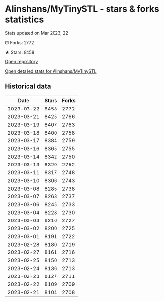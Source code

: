 # Alinshans/MyTinySTL - stars & forks statistics

Stats updated on Mar 2023, 22

☋ Forks: 2772

★ Stars: 8458

[Open repository](https://github.com/Alinshans/MyTinySTL)

[Open detailed stats for Alinshans/MyTinySTL](https://reviewgithub.com/rep/Alinshans/MyTinySTL)

## Historical data
| Date | Stars | Forks |
|------|-------|-------|
| 2023-03-22 | 8458 | 2772 | 
| 2023-03-21 | 8425 | 2766 | 
| 2023-03-19 | 8407 | 2763 | 
| 2023-03-18 | 8400 | 2758 | 
| 2023-03-17 | 8384 | 2759 | 
| 2023-03-16 | 8365 | 2755 | 
| 2023-03-14 | 8342 | 2750 | 
| 2023-03-13 | 8329 | 2752 | 
| 2023-03-11 | 8317 | 2748 | 
| 2023-03-10 | 8306 | 2743 | 
| 2023-03-08 | 8285 | 2738 | 
| 2023-03-07 | 8263 | 2737 | 
| 2023-03-06 | 8245 | 2733 | 
| 2023-03-04 | 8228 | 2730 | 
| 2023-03-03 | 8216 | 2727 | 
| 2023-03-02 | 8200 | 2725 | 
| 2023-03-01 | 8191 | 2722 | 
| 2023-02-28 | 8180 | 2719 | 
| 2023-02-27 | 8161 | 2716 | 
| 2023-02-25 | 8150 | 2713 | 
| 2023-02-24 | 8136 | 2713 | 
| 2023-02-23 | 8127 | 2711 | 
| 2023-02-22 | 8109 | 2709 | 
| 2023-02-21 | 8104 | 2708 | 


